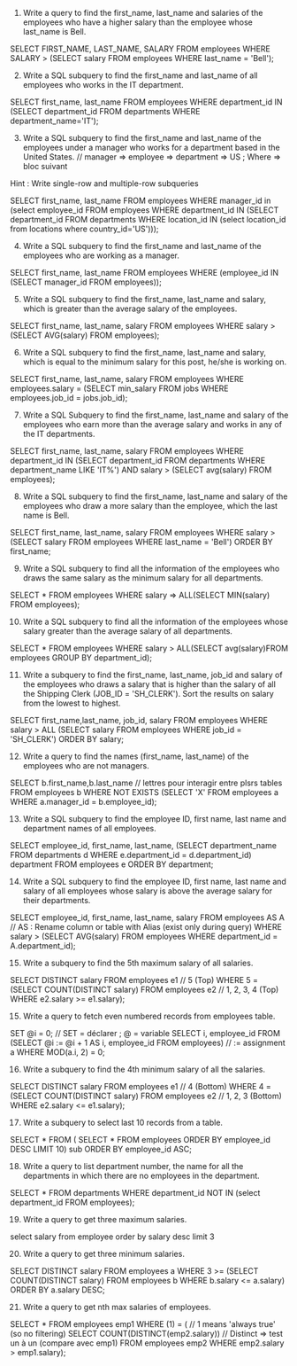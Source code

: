 1.  Write a query to find the first\_name, last\_name and salaries of
    the employees who have a higher salary than the employee whose
    last\_name is Bell.

SELECT FIRST\_NAME, LAST\_NAME, SALARY FROM employees WHERE SALARY \>
(SELECT salary FROM employees WHERE last\_name = 'Bell');

2.  Write a SQL subquery to find the first\_name and last\_name of all
    employees who works in the IT department.

SELECT first\_name, last\_name FROM employees WHERE department\_id IN
(SELECT department\_id FROM departments WHERE department\_name='IT');

3.  Write a SQL subquery to find the first\_name and last\_name of the
    employees under a manager who works for a department based in the
    United States. // manager =\> employee =\> department =\> US ; Where
    =\> bloc suivant

Hint : Write single-row and multiple-row subqueries

SELECT first\_name, last\_name FROM employees WHERE manager\_id in
(select employee\_id FROM employees WHERE department\_id IN (SELECT
department\_id FROM departments WHERE location\_id IN (select
location\_id from locations where country\_id='US')));

4.  Write a SQL subquery to find the first\_name and last\_name of the
    employees who are working as a manager.

SELECT first\_name, last\_name FROM employees WHERE (employee\_id IN
(SELECT manager\_id FROM employees));

5.  Write a SQL subquery to find the first\_name, last\_name and salary,
    which is greater than the average salary of the employees.

SELECT first\_name, last\_name, salary FROM employees WHERE salary \>
(SELECT AVG(salary) FROM employees);

6.  Write a SQL subquery to find the first\_name, last\_name and salary,
    which is equal to the minimum salary for this post, he/she is
    working on.

SELECT first\_name, last\_name, salary FROM employees WHERE
employees.salary = (SELECT min\_salary FROM jobs WHERE employees.job\_id
= jobs.job\_id);

7.  Write a SQL Subquery to find the first\_name, last\_name and salary
    of the employees who earn more than the average salary and works in
    any of the IT departments.

SELECT first\_name, last\_name, salary FROM employees WHERE
department\_id IN (SELECT department\_id FROM departments WHERE
department\_name LIKE 'IT%') AND salary \> (SELECT avg(salary) FROM
employees);

8.  Write a SQL subquery to find the first\_name, last\_name and salary
    of the employees who draw a more salary than the employee, which the
    last name is Bell.

SELECT first\_name, last\_name, salary FROM employees WHERE salary \>
(SELECT salary FROM employees WHERE last\_name = 'Bell') ORDER BY
first\_name;

9.  Write a SQL subquery to find all the information of the employees
    who draws the same salary as the minimum salary for all departments.

SELECT \* FROM employees WHERE salary =\> ALL(SELECT MIN(salary) FROM
employees);

10. Write a SQL subquery to find all the information of the employees
    whose salary greater than the average salary of all departments.

SELECT \* FROM employees WHERE salary \> ALL(SELECT avg(salary)FROM
employees GROUP BY department\_id);

11. Write a subquery to find the first\_name, last\_name, job\_id and
    salary of the employees who draws a salary that is higher than the
    salary of all the Shipping Clerk (JOB\_ID = 'SH\_CLERK'). Sort the
    results on salary from the lowest to highest.

SELECT first\_name,last\_name, job\_id, salary FROM employees WHERE
salary \> ALL (SELECT salary FROM employees WHERE job\_id = 'SH\_CLERK')
ORDER BY salary;

12. Write a query to find the names (first\_name, last\_name) of the
    employees who are not managers.

SELECT b.first\_name,b.last\_name // lettres pour interagir entre plsrs
tables FROM employees b WHERE NOT EXISTS (SELECT 'X' FROM employees a
WHERE a.manager\_id = b.employee\_id);

13. Write a SQL subquery to find the employee ID, first name, last name
    and department names of all employees.

SELECT employee\_id, first\_name, last\_name, (SELECT department\_name
FROM departments d WHERE e.department\_id = d.department\_id) department
FROM employees e ORDER BY department;

14. Write a SQL subquery to find the employee ID, first name, last name
    and salary of all employees whose salary is above the average salary
    for their departments.

SELECT employee\_id, first\_name, last\_name, salary FROM employees AS A
// AS : Rename column or table with Alias (exist only during query)
WHERE salary \> (SELECT AVG(salary) FROM employees WHERE department\_id
= A.department\_id);

15. Write a subquery to find the 5th maximum salary of all salaries.

SELECT DISTINCT salary FROM employees e1 // 5 (Top) WHERE 5 = (SELECT
COUNT(DISTINCT salary) FROM employees e2 // 1, 2, 3, 4 (Top) WHERE
e2.salary \>= e1.salary);

15. Write a query to fetch even numbered records from employees table.

SET @i = 0; // SET = déclarer ; @ = variable SELECT i, employee\_id FROM
(SELECT @i := @i + 1 AS i, employee\_id FROM employees) // := assignment
a WHERE MOD(a.i, 2) = 0;

16. Write a subquery to find the 4th minimum salary of all the salaries.

SELECT DISTINCT salary FROM employees e1 // 4 (Bottom) WHERE 4 = (SELECT
COUNT(DISTINCT salary) FROM employees e2 // 1, 2, 3 (Bottom) WHERE
e2.salary \<= e1.salary);

17. Write a subquery to select last 10 records from a table.

SELECT \* FROM ( SELECT \* FROM employees ORDER BY employee\_id DESC
LIMIT 10) sub ORDER BY employee\_id ASC;

18. Write a query to list department number, the name for all the
    departments in which there are no employees in the department.

SELECT \* FROM departments WHERE department\_id NOT IN (select
department\_id FROM employees);

19. Write a query to get three maximum salaries.

select salary from employee order by salary desc limit 3

20. Write a query to get three minimum salaries.

SELECT DISTINCT salary FROM employees a WHERE 3 \>= (SELECT
COUNT(DISTINCT salary) FROM employees b WHERE b.salary \<= a.salary)
ORDER BY a.salary DESC;

21. Write a query to get nth max salaries of employees.

SELECT \* FROM employees emp1 WHERE (1) = ( // 1 means 'always true' (so
no filtering) SELECT COUNT(DISTINCT(emp2.salary)) // Distinct =\> test
un à un (compare avec emp1) FROM employees emp2 WHERE emp2.salary \>
emp1.salary);
